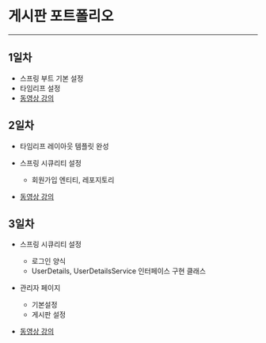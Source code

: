 # 게시판 포트폴리오
* * * 
## 1일차 
* 스프링 부트 기본 설정
* 타임리프 설정 
* <a href="https://drive.google.com/drive/folders/16CVJZAod0Uo5pZeHQfCjfA0tLs5vWpwS?usp=share_link">동영상 강의</a>


## 2일차
* 타임리프 레이아웃 템플릿 완성 
* 스프링 시큐리티 설정
	- 회원가입 엔티티, 레포지토리
	
		

* <a href="https://drive.google.com/drive/folders/1Eu3wl9GIVdIxFUaxLTGVIAgqpr3ZsCZ0?usp=share_link">동영상 강의</a>

## 3일차
* 스프링 시큐리티 설정
	- 로그인 양식 
	- UserDetails, UserDetailsService 인터페이스 구현 클래스 
	
* 관리자 페이지 
	- 기본설정 
	- 게시판 설정
	
* <a href="https://drive.google.com/drive/folders/1zrk-y8QL5K8pUa7uJnKUfWY_AzHHlFRv?usp=share_link">동영상 강의</a>